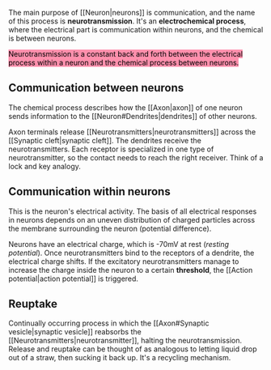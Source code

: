 The main purpose of [[Neuron|neurons]] is communication, and the name of this process is **neurotransmission**. It's an **electrochemical process**, where the electrical part is communication within neurons, and the chemical is between neurons.

<mark style="background: #FF5582A6;">Neurotransmission is a constant back and forth between the electrical process within a neuron and the chemical process between neurons.</mark>
## Communication between neurons

The chemical process describes how the [[Axon|axon]] of one neuron sends information to the [[Neuron#Dendrites|dendrites]] of other neurons.

Axon terminals release [[Neurotransmitters|neurotransmitters]] across the [[Synaptic cleft|synaptic cleft]]. The dendrites receive the neurotransmitters. Each receptor is specialized in one type of neurotransmitter, so the contact needs to reach the right receiver. Think of a lock and key analogy.

## Communication within neurons

This is the neuron's electrical activity. The basis of all electrical responses in neurons depends on an uneven distribution of charged particles across the membrane surrounding the neuron (potential difference).

Neurons have an electrical charge, which is -70mV at rest (*resting potential*). Once neurotransmitters bind to the receptors of a dendrite, the electrical charge shifts. If the excitatory neurotransmitters manage to increase the charge inside the neuron to a certain **threshold**, the [[Action potential|action potential]] is triggered. 

## Reuptake

Continually occurring process in which the [[Axon#Synaptic vesicle|synaptic vesicle]] reabsorbs the [[Neurotransmitters|neurotransmitter]], halting the neurotransmission. Release and reuptake can be thought of as analogous to letting liquid drop out of a straw, then sucking it back up. It's a recycling mechanism.



